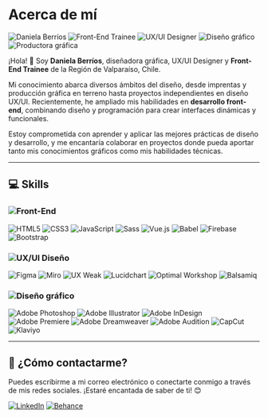 # Acerca de mí

![Daniela Berríos](https://img.shields.io/badge/-Daniela%20Berríos-000000?style=for-the-badge) ![Front-End Trainee](https://img.shields.io/badge/-Front--End%20Trainee-4CAF50?style=for-the-badge) ![UX/UI Designer](https://img.shields.io/badge/-UX%2FUI%20Designer-FFC107?style=for-the-badge) ![Diseño gráfico](https://img.shields.io/badge/-Diseño%20gráfico-E91E63?style=for-the-badge) ![Productora gráfica](https://img.shields.io/badge/-Productora%20gráfica-9C27B0?style=for-the-badge)

¡Hola! 👋 Soy **Daniela Berríos**, diseñadora gráfica, UX/UI Designer y **Front-End Trainee** de la Región de Valparaíso, Chile.  

Mi conocimiento abarca diversos ámbitos del diseño, desde imprentas y producción gráfica en terreno hasta proyectos independientes en diseño UX/UI. Recientemente, he ampliado mis habilidades en **desarrollo front-end**, combinando diseño y programación para crear interfaces dinámicas y funcionales.

Estoy comprometida con aprender y aplicar las mejores prácticas de diseño y desarrollo, y me encantaría colaborar en proyectos donde pueda aportar tanto mis conocimientos gráficos como mis habilidades técnicas.

---

## 💻 **Skills**  

### ![Front-End](https://img.shields.io/badge/-Front--End-4CAF50?style=for-the-badge)  
![HTML5](https://img.shields.io/badge/-HTML5-E34F26?style=flat-square&logo=html5&logoColor=white)
![CSS3](https://img.shields.io/badge/-CSS3-1572B6?style=flat-square&logo=css3&logoColor=white)
![JavaScript](https://img.shields.io/badge/-JavaScript-F7DF1E?style=flat-square&logo=javascript&logoColor=black)
![Sass](https://img.shields.io/badge/-Sass-CC6699?style=flat-square&logo=sass&logoColor=white)
![Vue.js](https://img.shields.io/badge/-Vue.js-4FC08D?style=flat-square&logo=vue.js&logoColor=white)
![Babel](https://img.shields.io/badge/-Babel-F9DC3E?style=flat-square&logo=babel&logoColor=black)
![Firebase](https://img.shields.io/badge/-Firebase-FFCA28?style=flat-square&logo=firebase&logoColor=black)
![Bootstrap](https://img.shields.io/badge/-Bootstrap-563D7C?style=flat-square&logo=bootstrap&logoColor=white)

### ![UX/UI Diseño](https://img.shields.io/badge/-UX%2FUI%20Diseño-FFC107?style=for-the-badge)  
![Figma](https://img.shields.io/badge/-Figma-F24E1E?style=flat-square&logo=figma&logoColor=white)
![Miro](https://img.shields.io/badge/-Miro-FFD02A?style=flat-square&logo=miro&logoColor=black)
![UX Weak](https://img.shields.io/badge/-UX%20Weak-000000?style=flat-square&logo=notion&logoColor=white)
![Lucidchart](https://img.shields.io/badge/-Lucidchart-FEAA2D?style=flat-square&logo=lucidchart&logoColor=white)
![Optimal Workshop](https://img.shields.io/badge/-Optimal%20Workshop-5C005C?style=flat-square&logo=notion&logoColor=white)
![Balsamiq](https://img.shields.io/badge/-Balsamiq-800080?style=flat-square&logo=balsamiq&logoColor=white)

### ![Diseño gráfico](https://img.shields.io/badge/-Diseño%20gráfico-E91E63?style=for-the-badge)  
![Adobe Photoshop](https://img.shields.io/badge/-Photoshop-31A8FF?style=flat-square&logo=adobephotoshop&logoColor=white)
![Adobe Illustrator](https://img.shields.io/badge/-Illustrator-FF9A00?style=flat-square&logo=adobeillustrator&logoColor=white)
![Adobe InDesign](https://img.shields.io/badge/-InDesign-EE3D8F?style=flat-square&logo=adobeindesign&logoColor=white)
![Adobe Premiere](https://img.shields.io/badge/-Premiere%20Pro-9999FF?style=flat-square&logo=adobepremierepro&logoColor=white)
![Adobe Dreamweaver](https://img.shields.io/badge/-Dreamweaver-4AC561?style=flat-square&logo=adobedreamweaver&logoColor=white)
![Adobe Audition](https://img.shields.io/badge/-Audition-9999FF?style=flat-square&logo=adobeaudition&logoColor=white)
![CapCut](https://img.shields.io/badge/-CapCut-000000?style=flat-square&logo=notion&logoColor=white)
![Klaviyo](https://img.shields.io/badge/-Klaviyo-3EB991?style=flat-square&logo=klaviyo&logoColor=white)

---

## 📩 **¿Cómo contactarme?**  

Puedes escribirme a mi correo electrónico o conectarte conmigo a través de mis redes sociales. ¡Estaré encantada de saber de ti! 😊  

[![LinkedIn](https://img.shields.io/badge/-LinkedIn-0077B5?style=for-the-badge&logo=linkedin&logoColor=white)](https://www.linkedin.com/in/daniela-berrios-ux-ui/) [![Behance](https://img.shields.io/badge/-Behance-1769FF?style=for-the-badge&logo=behance&logoColor=white)](https://www.behance.net/danielaberrios1)
